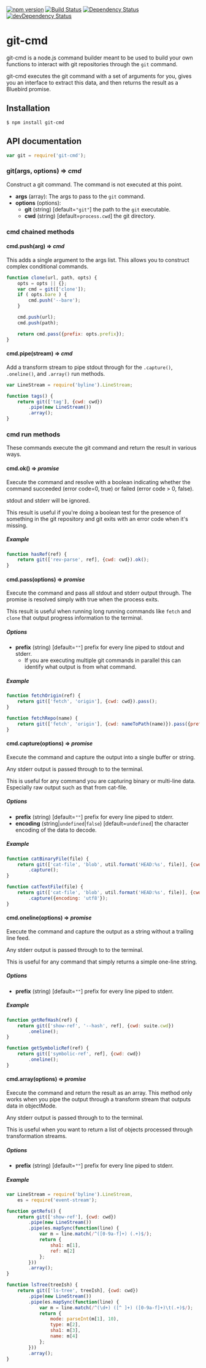 [![npm version](https://badge.fury.io/js/git-cmd.svg)](http://badge.fury.io/js/git-cmd)
[![Build Status](https://travis-ci.org/redwerks/node-git-cmd.svg?branch=master)](https://travis-ci.org/redwerks/node-git-cmd)
[![Dependency Status](https://david-dm.org/redwerks/node-git-cmd.svg)](https://david-dm.org/redwerks/node-git-cmd)
[![devDependency Status](https://david-dm.org/redwerks/node-git-cmd/dev-status.svg)](https://david-dm.org/redwerks/node-git-cmd#info=devDependencies)

git-cmd
=======
git-cmd is a node.js command builder meant to be used to build your own functions to interact with git repositories through the `git` command.

git-cmd executes the git command with a set of arguments for you, gives you an interface to extract this data, and then returns the result as a Bluebird promise.

## Installation

```console
$ npm install git-cmd
```

## API documentation

```js
var git = require('git-cmd');
```

### git(args, options) => *cmd*
Construct a git command. The command is not executed at this point.

* **args** (array): The args to pass to the `git` command.
* **options** (options):
  * **git** (string) [default=`"git"`] the path to the `git` executable.
  * **cwd** (string) [default=`process.cwd`] the git directory.

### **cmd** chained methods

#### cmd.push(arg) => *cmd*
This adds a single argument to the args list. This allows you to construct complex conditional commands.

```js
function clone(url, path, opts) {
    opts = opts || {};
    var cmd = git(['clone']);
    if ( opts.bare ) {
        cmd.push('--bare');
    }

    cmd.push(url);
    cmd.push(path);

    return cmd.pass({prefix: opts.prefix});
}
```

#### cmd.pipe(stream) => *cmd*
Add a transform stream to pipe stdout through for the `.capture()`, `.oneline()`, and `.array()` run methods.

```js
var LineStream = require('byline').LineStream;

function tags() {
    return git(['tag'], {cwd: cwd})
        .pipe(new LineStream())
        .array();
}
```

### **cmd** run methods
These commands execute the git command and return the result in various ways.

#### cmd.ok() => *promise*
Execute the command and resolve with a boolean indicating whether the command succeeded (error code=0, true) or failed (error code > 0, false).

stdout and stderr will be ignored.

This result is useful if you're doing a boolean test for the presence of something in the git repository and git exits with an error code when it's missing.

##### Example

```js
function hasRef(ref) {
    return git(['rev-parse', ref], {cwd: cwd}).ok();
}
```

#### cmd.pass(options) => *promise*
Execute the command and pass all stdout and stderr output through. The promise is resolved simply with true when the process exits.

This result is useful when running long running commands like `fetch` and `clone` that output progress information to the terminal.

##### Options

* **prefix** (string) [default=`""`] prefix for every line piped to stdout and stderr.
  * If you are executing multiple git commands in parallel this can identify what output is from what command.

##### Example

```js
function fetchOrigin(ref) {
    return git(['fetch', 'origin'], {cwd: cwd}).pass();
}

function fetchRepo(name) {
    return git(['fetch', 'origin'], {cwd: nameToPath(name)}).pass({prefix: name + ': '});
}
```

#### cmd.capture(options) => *promise*
Execute the command and capture the output into a single buffer or string.

Any stderr output is passed through to to the terminal.

This is useful for any command you are capturing binary or multi-line data. Especially raw output such as that from cat-file.

##### Options

* **prefix** (string) [default=`""`] prefix for every line piped to stderr.
* **encoding** (string|`undefined`|`false`) [default=`undefined`] the character encoding of the data to decode.

##### Example

```js
function catBinaryFile(file) {
    return git(['cat-file', 'blob', util.format('HEAD:%s', file)], {cwd: cwd})
        .capture();
}

function catTextFile(file) {
    return git(['cat-file', 'blob', util.format('HEAD:%s', file)], {cwd: cwd})
        .capture({encoding: 'utf8'});
}
```

#### cmd.oneline(options) => *promise*
Execute the command and capture the output as a string without a trailing line feed.

Any stderr output is passed through to to the terminal.

This is useful for any command that simply returns a simple one-line string.

##### Options

* **prefix** (string) [default=`""`] prefix for every line piped to stderr.

##### Example

```js
function getRefHash(ref) {
    return git(['show-ref', '--hash', ref], {cwd: suite.cwd})
        .oneline();
}

function getSymbolicRef(ref) {
    return git(['symbolic-ref', ref], {cwd: cwd})
        .oneline();
}
```

#### cmd.array(options) => *promise*
Execute the command and return the result as an array. This method only works when you pipe the output through a transform stream that outputs data in objectMode.

Any stderr output is passed through to to the terminal.

This is useful when you want to return a list of objects processed through transformation streams.

##### Options

* **prefix** (string) [default=`""`] prefix for every line piped to stderr.

##### Example

```js
var LineStream = require('byline').LineStream,
    es = require('event-stream');

function getRefs() {
    return git(['show-ref'], {cwd: cwd})
        .pipe(new LineStream())
        .pipe(es.mapSync(function(line) {
            var m = line.match(/^([0-9a-f]+) (.+)$/);
            return {
                sha1: m[1],
                ref: m[2]
            };
        }))
        .array();
}

function lsTree(treeIsh) {
    return git(['ls-tree', treeIsh], {cwd: cwd})
        .pipe(new LineStream())
        .pipe(es.mapSync(function(line) {
            var m = line.match(/^(\d+) ([^ ]+) ([0-9a-f]+)\t(.+)$/);
            return {
                mode: parseInt(m[1], 10),
                type: m[2],
                sha1: m[3],
                name: m[4]
            };
        }))
        .array();
}
```
